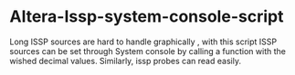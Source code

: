 # Altera-Issp-system-console-script
Long ISSP sources  are hard to handle graphically , with this script ISSP sources can be set through System console by calling a function with the wished decimal values. 
Similarly, issp probes can read easily.


